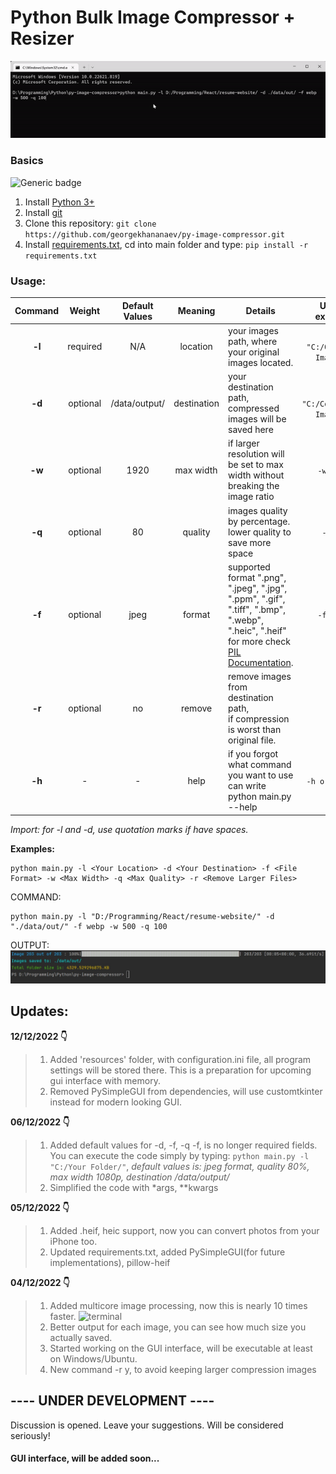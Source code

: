 # Python Bulk Image Compressor + Resizer
![animation](https://github.com/georgekhananaev/py-image-compressor/blob/main/screenshots/animation.gif?raw=true)


### Basics
![Generic badge](https://img.shields.io/badge/Python_3.11-Supported-green.svg)

1. Install [Python 3+](https://www.python.org/downloads/)
2. Install [git](https://github.com/georgekhananaev/py-image-compressor)
3. Clone this repository: ```git clone https://github.com/georgekhananaev/py-image-compressor.git```
4. Install [requirements.txt](https://note.nkmk.me/en/python-pip-install-requirements/), cd into main folder and type: ```pip install -r requirements.txt```

### Usage:


| Command |  Weight  | Default Values |   Meaning   | Details                                                                                                                                                                                                                 |        Usage example         |
|:-------:|:--------:|:--------------:|:-----------:|-------------------------------------------------------------------------------------------------------------------------------------------------------------------------------------------------------------------------|:----------------------------:|
| **-l**  | required |      N/A       |  location   | your images path, where your original images located.                                                                                                                                                                   |  `-l "C:/Original Images/"`  |
| **-d**  | optional | /data/output/  | destination | your destination path, compressed images will be saved here                                                                                                                                                             | `-d "C:/Compressed Images/"` |
| **-w**  | optional |      1920      |  max width  | if larger resolution will be set to max width without breaking the image ratio                                                                                                                                          |          `-w 1920`           |
| **-q**  | optional |       80       |   quality   | images quality by percentage.<br/>lower quality to save more space                                                                                                                                                      |           `-q 80`            |
| **-f**  | optional |      jpeg      |   format    | supported format ".png", ".jpeg", ".jpg", ".ppm", ".gif", ".tiff", ".bmp", ".webp", ".heic", ".heif" <br/>for more check [PIL Documentation](https://pillow.readthedocs.io/en/stable/handbook/image-file-formats.html). |          `-f jpeg`           |
| **-r**  | optional |       no       |   remove    | remove images from destination path, <br/>if compression is worst than original file.                                                                                                                                   |            `-r y`            |
| **-h**  |    -     |       -        |    help     | if you forgot what command you want to use can write python main.py --help                                                                                                                                              |        `-h or --help`        |


_Import: for -l and -d, use quotation marks if have spaces._

**Examples:**

```
python main.py -l <Your Location> -d <Your Destination> -f <File Format> -w <Max Width> -q <Max Quality> -r <Remove Larger Files>
```


COMMAND:

```
python main.py -l "D:/Programming/React/resume-website/" -d "./data/out/" -f webp -w 500 -q 100
```

OUTPUT:
![terminal](https://github.com/georgekhananaev/py-image-compressor/blob/main/screenshots/screenshot.jpg?raw=true)

## Updates:
**12/12/2022 👇️**
> 1. Added 'resources' folder, with configuration.ini file, all program settings will be stored there. This is a preparation for upcoming gui interface with memory.
> 2. Removed PySimpleGUI from dependencies, will use customtkinter instead for modern looking GUI.

**06/12/2022 👇️**
> 1. Added default values for -d, -f, -q -f, is no longer required fields. You can execute the code simply by typing: `python main.py -l "C:/Your Folder/"`, _default values is: jpeg format, quality 80%, max width 1080p, destination /data/output/_
> 2. Simplified the code with *args, **kwargs

**05/12/2022 👇️**
> 1. Added .heif, heic support, now you can convert photos from your iPhone too.
> 2. Updated requirements.txt, added PySimpleGUI(for future implementations), pillow-heif

**04/12/2022 👇️**
> 1. Added multicore image processing, now this is nearly 10 times faster.
> ![terminal](https://github.com/georgekhananaev/py-image-compressor/blob/main/screenshots/multicore.gif?raw=true)
> 2. Better output for each image, you can see how much size you actually saved.
> 3. Started working on the GUI interface, will be executable at least on Windows/Ubuntu.
> 4. New command -r y, to avoid keeping larger compression images


## ---- UNDER DEVELOPMENT ----

Discussion is opened. Leave your suggestions. Will be considered seriously!
#### GUI interface, will be added soon...

